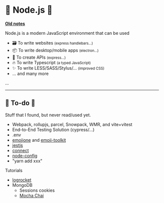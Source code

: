 # 🚀 Node.js 🚀

**[Old notes](_old.md)**

<div class="row row-cols-md-2 mt-4"><div>

Node.js is a modern JavaScript environment that can be used

* 🗃️ To write websites <small>(express handlebars...)</small>
* 📦 To write desktop/mobile apps <small>(electron...)</small>
* 🍹 To create APIs <small>(express...)</small>
* 🔥️ To write Typescript <small>(a typed JavaScript)</small>
* ✨ To write LESS/SASS/Stylus/... <small>(improved CSS)</small>
* ... and many more
</div><div>

...
</div></div>

<hr class="sep-both">

## 👻 To-do 👻

Stuff that I found, but never read/used yet.

<div class="row row-cols-md-2"><div>

* Webpack, rollupjs, parcel, Snowpack, WMR, and vite+vitest
* End-to-End Testing Solution (cypress/...)
* .env
* [emojione](https://github.com/joypixels/emojione) and [emoji-toolkit](https://github.com/joypixels/emoji-toolkit)
* [jestjs](https://jestjs.io/docs/getting-started)
* [connect](https://www.npmjs.com/package/connect)
* [node-config](https://github.com/node-config/node-config)
* "yarn add xxx"

</div><div>

Tutorials

* [logrocket](https://blog.logrocket.com/how-to-set-up-node-typescript-express/)
* MongoDB
  * Sessions cookies
  * [Mocha Chai](https://www.digitalocean.com/community/tutorials/test-a-node-restful-api-with-mocha-and-chai)
</div></div>